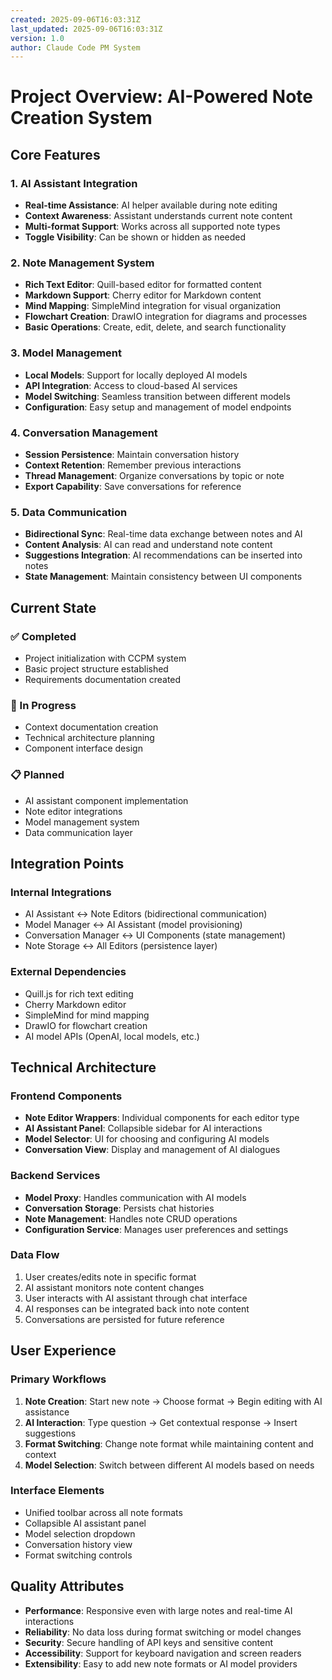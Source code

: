 ```yaml
---
created: 2025-09-06T16:03:31Z
last_updated: 2025-09-06T16:03:31Z
version: 1.0
author: Claude Code PM System
---
```


# Project Overview: AI-Powered Note Creation System

## Core Features

### 1. AI Assistant Integration
- **Real-time Assistance**: AI helper available during note editing
- **Context Awareness**: Assistant understands current note content
- **Multi-format Support**: Works across all supported note types
- **Toggle Visibility**: Can be shown or hidden as needed

### 2. Note Management System
- **Rich Text Editor**: Quill-based editor for formatted content
- **Markdown Support**: Cherry editor for Markdown content
- **Mind Mapping**: SimpleMind integration for visual organization
- **Flowchart Creation**: DrawIO integration for diagrams and processes
- **Basic Operations**: Create, edit, delete, and search functionality

### 3. Model Management
- **Local Models**: Support for locally deployed AI models
- **API Integration**: Access to cloud-based AI services
- **Model Switching**: Seamless transition between different models
- **Configuration**: Easy setup and management of model endpoints

### 4. Conversation Management
- **Session Persistence**: Maintain conversation history
- **Context Retention**: Remember previous interactions
- **Thread Management**: Organize conversations by topic or note
- **Export Capability**: Save conversations for reference

### 5. Data Communication
- **Bidirectional Sync**: Real-time data exchange between notes and AI
- **Content Analysis**: AI can read and understand note content
- **Suggestions Integration**: AI recommendations can be inserted into notes
- **State Management**: Maintain consistency between UI components

## Current State

### ✅ Completed
- Project initialization with CCPM system
- Basic project structure established
- Requirements documentation created

### 🚧 In Progress
- Context documentation creation
- Technical architecture planning
- Component interface design

### 📋 Planned
- AI assistant component implementation
- Note editor integrations
- Model management system
- Data communication layer

## Integration Points

### Internal Integrations
- AI Assistant ↔ Note Editors (bidirectional communication)
- Model Manager ↔ AI Assistant (model provisioning)
- Conversation Manager ↔ UI Components (state management)
- Note Storage ↔ All Editors (persistence layer)

### External Dependencies
- Quill.js for rich text editing
- Cherry Markdown editor
- SimpleMind for mind mapping
- DrawIO for flowchart creation
- AI model APIs (OpenAI, local models, etc.)

## Technical Architecture

### Frontend Components
- **Note Editor Wrappers**: Individual components for each editor type
- **AI Assistant Panel**: Collapsible sidebar for AI interactions
- **Model Selector**: UI for choosing and configuring AI models
- **Conversation View**: Display and management of AI dialogues

### Backend Services
- **Model Proxy**: Handles communication with AI models
- **Conversation Storage**: Persists chat histories
- **Note Management**: Handles note CRUD operations
- **Configuration Service**: Manages user preferences and settings

### Data Flow
1. User creates/edits note in specific format
2. AI assistant monitors note content changes
3. User interacts with AI assistant through chat interface
4. AI responses can be integrated back into note content
5. Conversations are persisted for future reference

## User Experience

### Primary Workflows
1. **Note Creation**: Start new note → Choose format → Begin editing with AI assistance
2. **AI Interaction**: Type question → Get contextual response → Insert suggestions
3. **Format Switching**: Change note format while maintaining content and context
4. **Model Selection**: Switch between different AI models based on needs

### Interface Elements
- Unified toolbar across all note formats
- Collapsible AI assistant panel
- Model selection dropdown
- Conversation history view
- Format switching controls

## Quality Attributes

- **Performance**: Responsive even with large notes and real-time AI interactions
- **Reliability**: No data loss during format switching or model changes
- **Security**: Secure handling of API keys and sensitive content
- **Accessibility**: Support for keyboard navigation and screen readers
- **Extensibility**: Easy to add new note formats or AI model providers
